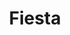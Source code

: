 ---
ref: sol-010-0066
title: "Fiesta"
author_name: ["António Garcia"]
publisher: ["Ulisseia"]
year: "y1958"
origin: ["Portugal"]
formats: ["book-cover"]
disciplines: ["graphic-design"]
tags:
layout: artifact
status: ["scan"]
published: false
int_published: false
image_count:
date_added: 2023-06-16
batch:
---